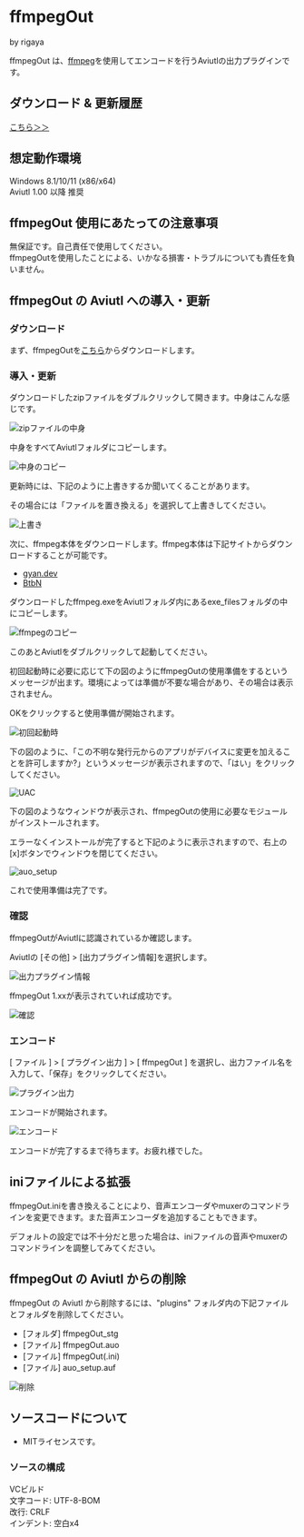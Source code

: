 
# ffmpegOut  
by rigaya  

ffmpegOut は、[ffmpeg](https://ffmpeg.org/)を使用してエンコードを行うAviutlの出力プラグインです。

## ダウンロード & 更新履歴
[こちら＞＞](https://github.com/rigaya/ffmpegOut/releases)

## 想定動作環境
Windows 8.1/10/11 (x86/x64)  
Aviutl 1.00 以降 推奨

## ffmpegOut 使用にあたっての注意事項
無保証です。自己責任で使用してください。  
ffmpegOutを使用したことによる、いかなる損害・トラブルについても責任を負いません。  

## ffmpegOut の Aviutl への導入・更新

### ダウンロード

まず、ffmpegOutを[こちら](https://github.com/rigaya/ffmpegOut/releases)からダウンロードします。

### 導入・更新

ダウンロードしたzipファイルをダブルクリックして開きます。中身はこんな感じです。

![zipファイルの中身](./data/ffmpegOut_1_00_install_02.png)

中身をすべてAviutlフォルダにコピーします。

![中身のコピー](./data/ffmpegOut_1_00_install_03.png)

更新時には、下記のように上書きするか聞いてくることがあります。

その場合には「ファイルを置き換える」を選択して上書きしてください。

![上書き](./data/ffmpegOut_1_00_install_04.png)
  

次に、ffmpeg本体をダウンロードします。ffmpeg本体は下記サイトからダウンロードすることが可能です。
- [gyan.dev](https://www.gyan.dev/ffmpeg/builds/)
- [BtbN](https://github.com/BtbN/FFmpeg-Builds/releases)

ダウンロードしたffmpeg.exeをAviutlフォルダ内にあるexe_filesフォルダの中にコピーします。

![ffmpegのコピー](./data/ffmpegOut_1_00_install_03_2.png)
  
このあとAviutlをダブルクリックして起動してください。

初回起動時に必要に応じて下の図のようにffmpegOutの使用準備をするというメッセージが出ます。環境によっては準備が不要な場合があり、その場合は表示されません。

OKをクリックすると使用準備が開始されます。

![初回起動時](./data/ffmpegOut_1_00_install_05.png)
  
  
  
下の図のように、「この不明な発行元からのアプリがデバイスに変更を加えることを許可しますか?」というメッセージが表示されますので、「はい」をクリックしてください。

![UAC](./data/ffmpegOut_1_00_install_06.png)
  
  
  
下の図のようなウィンドウが表示され、ffmpegOutの使用に必要なモジュールがインストールされます。

エラーなくインストールが完了すると下記のように表示されますので、右上の[x]ボタンでウィンドウを閉じてください。

![auo_setup](./data/ffmpegOut_1_00_install_11.png)

これで使用準備は完了です。

### 確認

ffmpegOutがAviutlに認識されているか確認します。

Aviutlの [その他] > [出力プラグイン情報]を選択します。

![出力プラグイン情報](./data/ffmpegOut_1_00_install_07.png)


ffmpegOut 1.xxが表示されていれば成功です。

![確認](./data/ffmpegOut_1_00_install_09.png)


### エンコード
[ ファイル ] > [ プラグイン出力 ] > [ ffmpegOut ] を選択し、出力ファイル名を入力して、「保存」をクリックしてください。

![プラグイン出力](./data/ffmpegOut_1_00_install_14.png)

エンコードが開始されます。

![エンコード](./data/ffmpegOut_1_00_install_10.png)

エンコードが完了するまで待ちます。お疲れ様でした。


## iniファイルによる拡張
ffmpegOut.iniを書き換えることにより、音声エンコーダやmuxerのコマンドラインを変更できます。また音声エンコーダを追加することもできます。

デフォルトの設定では不十分だと思った場合は、iniファイルの音声やmuxerのコマンドラインを調整してみてください。

## ffmpegOut の Aviutl からの削除

ffmpegOut の Aviutl から削除するには、"plugins" フォルダ内の下記ファイルとフォルダを削除してください。

- [フォルダ] ffmpegOut_stg
- [ファイル] ffmpegOut.auo
- [ファイル] ffmpegOut(.ini)
- [ファイル] auo_setup.auf

![削除](./data/ffmpegOut_1_00_uninstall_01.png)


## ソースコードについて
- MITライセンスです。

### ソースの構成
VCビルド  
文字コード: UTF-8-BOM  
改行: CRLF  
インデント: 空白x4  
